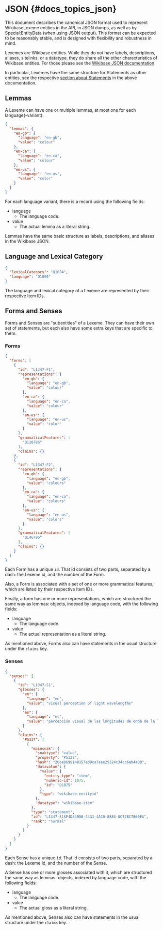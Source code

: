 # JSON {#docs_topics_json}

This document describes the canonical JSON format used to represent WikibaseLexeme entities in the API, in JSON dumps, as well as by Special:EntityData (when using JSON output).
This format can be expected to be reasonably stable, and is designed with flexibility and robustness in mind.

Lexemes are Wikibase entities.
While they do not have labels, descriptions, aliases, sitelinks, or a datatype, they do share all the other characteristics of Wikibase entities.
For those please see the [Wikibase JSON documentation](https://doc.wikimedia.org/Wikibase/master/php/docs_topics_json.html).

In particular, Lexemes have the same structure for Statements as other entities, see the respective [section about Statements](https://doc.wikimedia.org/Wikibase/master/php/docs_topics_json.html#json_statements) in the above documentation.

## Lemmas

A Lexeme can have one or multiple lemmas, at most one for each language(-variant).

```json
{
  "lemmas": {
    "en-gb": {
      "language": "en-gb",
      "value": "colour"
    },
    "en-ca": {
      "language": "en-ca",
      "value": "colour"
    },
    "en-us": {
      "language": "en-us",
      "value": "color"
    }
  }
}
```
For each language variant, there is a record using the following fields:

* language
  * The language code.
* value
  * The actual lemma as a literal string.

Lemmas have the same basic structure as labels, descriptions, and aliases in the Wikibase JSON.


## Language and Lexical Category

```json
{
  "lexicalCategory": "Q1084",
  "language": "Q1860"
}
```
The language and lexical category of a Lexeme are represented by their respective Item IDs.


## Forms and Senses

Forms and Senses are "subentities" of a Lexeme.
They can have their own set of statements, but each also have some extra keys that are specific to them.

### Forms

```json
{
  "forms": [
    {
      "id": "L1347-F1",
      "representations": {
        "en-gb": {
          "language": "en-gb",
          "value": "colour"
        },
        "en-ca": {
          "language": "en-ca",
          "value": "colour"
        },
        "en-us": {
          "language": "en-us",
          "value": "color"
        }
      },
      "grammaticalFeatures": [
        "Q110786"
      ],
      "claims": {}
    },
    {
      "id": "L1347-F2",
      "representations": {
        "en-gb": {
          "language": "en-gb",
          "value": "colours"
        },
        "en-ca": {
          "language": "en-ca",
          "value": "colours"
        },
        "en-us": {
          "language": "en-us",
          "value": "colors"
        }
      },
      "grammaticalFeatures": [
        "Q146786"
      ],
      "claims": {}
    }
  ]
}
```

Each Form has a unique `id`. That id consists of two parts, separated by a dash: the Lexeme id, and the number of the Form.

Also, a Form is associated with a set of one or more grammatical features, which are listed by their respective Item IDs.

Finally, a form has one or more representations, which are structured the same way as lemmas:
objects, indexed by language code, with the following fields:

* language
  * The language code.
* value
  * The actual representation as a literal string.

As mentioned above, Forms also can have statements in the usual structure under the `claims` key.

### Senses

```json
{
  "senses": [
    {
      "id": "L1347-S1",
      "glosses": {
        "en": {
          "language": "en",
          "value": "visual perception of light wavelengths"
        },
        "es": {
          "language": "es",
          "value": "percepción visual de las longitudes de onda de la luz visible"
        }
      },
      "claims": {
        "P5137": [
          {
            "mainsnak": {
              "snaktype": "value",
              "property": "P5137",
              "hash": "20be8699148157ed9ca7aae29324c34cc6ab4a08",
              "datavalue": {
                "value": {
                  "entity-type": "item",
                  "numeric-id": 1075,
                  "id": "Q1075"
                },
                "type": "wikibase-entityid"
              },
              "datatype": "wikibase-item"
            },
            "type": "statement",
            "id": "L1347-S1$F4D34950-4431-4AC0-8883-0C728C7860EA",
            "rank": "normal"
          }
        ]
      }
    }
  ]
}
```

Each Sense has a unique `id`. That id consists of two parts, separated by a dash: the Lexeme id, and the number of the Sense.

A Sense has one or more glosses associated with it, which are structured the same way as lemmas:
objects, indexed by language code, with the following fields:

* language
  * The language code.
* value
  * The actual gloss as a literal string.

As mentioned above, Senses also can have statements in the usual structure under the `claims` key.
